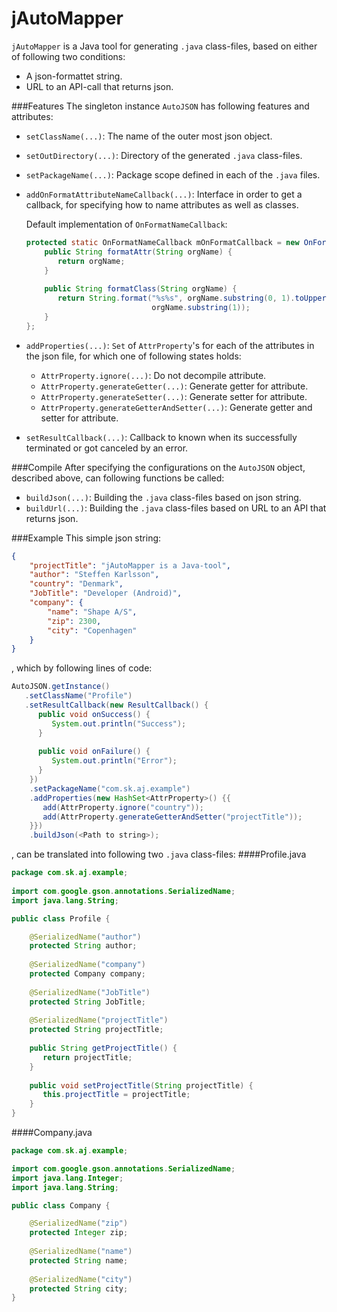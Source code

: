 jAutoMapper
===========

`jAutoMapper` is a Java tool for generating `.java` class-files, based on either of following two conditions:
* A json-formattet string.
* URL to an API-call that returns json.

###Features
The singleton instance `AutoJSON` has following features and attributes:
- `setClassName(...)`: The name of the outer most json object.
- `setOutDirectory(...)`: Directory of the generated `.java` class-files.
- `setPackageName(...)`: Package scope defined in each of the `.java` files.
- `addOnFormatAttributeNameCallback(...)`: Interface in order to get a callback, for specifying how to name attributes as well as classes.

    Default implementation of `OnFormatNameCallback`:
    ```java
    protected static OnFormatNameCallback mOnFormatCallback = new OnFormatNameCallback() {
        public String formatAttr(String orgName) {
           return orgName;
        }
        
        public String formatClass(String orgName) {
           return String.format("%s%s", orgName.substring(0, 1).toUpperCase(), 
                                orgName.substring(1));
        }
    };
    ```
- `addProperties(...)`: `Set` of `AttrProperty`'s for each of the attributes in the json file, for which one of following states holds:
    - `AttrProperty.ignore(...)`: Do not decompile attribute.
    - `AttrProperty.generateGetter(...)`: Generate getter for attribute.
    - `AttrProperty.generateSetter(...)`: Generate setter for attribute.
    - `AttrProperty.generateGetterAndSetter(...)`: Generate getter and setter for attribute.
- `setResultCallback(...)`: Callback to known when its successfully terminated or got canceled by an error.

###Compile
After specifying the configurations on the `AutoJSON` object, described above, can following functions be called:
- `buildJson(...)`: Building the `.java` class-files based on json string.
- `buildUrl(...)`: Building the `.java` class-files based on URL to an API that returns json.

###Example
This simple json string:
```json
{
    "projectTitle": "jAutoMapper is a Java-tool",
    "author": "Steffen Karlsson",
    "country": "Denmark",
    "JobTitle": "Developer (Android)",
    "company": {
        "name": "Shape A/S",
        "zip": 2300,
        "city": "Copenhagen"
    }
}
```
, which by following lines of code:
```java
AutoJSON.getInstance()
   .setClassName("Profile")
   .setResultCallback(new ResultCallback() {
      public void onSuccess() {
         System.out.println("Success");
      }
      
      public void onFailure() {
         System.out.println("Error");
      }
    })
    .setPackageName("com.sk.aj.example")
    .addProperties(new HashSet<AttrProperty>() {{
       add(AttrProperty.ignore("country"));
       add(AttrProperty.generateGetterAndSetter("projectTitle"));
    }})
    .buildJson(<Path to string>);
```
, can be translated into following two `.java` class-files:
####Profile.java
```java
package com.sk.aj.example;
    
import com.google.gson.annotations.SerializedName;
import java.lang.String;

public class Profile {

    @SerializedName("author")
    protected String author;
    
    @SerializedName("company")
    protected Company company;
    
    @SerializedName("JobTitle")
    protected String JobTitle;
    
    @SerializedName("projectTitle")
    protected String projectTitle;
    
    public String getProjectTitle() {
       return projectTitle;
    }
    
    public void setProjectTitle(String projectTitle) {
       this.projectTitle = projectTitle;
    }
}
```

####Company.java
```java
package com.sk.aj.example;

import com.google.gson.annotations.SerializedName;
import java.lang.Integer;
import java.lang.String;

public class Company {

    @SerializedName("zip")
    protected Integer zip;
    
    @SerializedName("name")
    protected String name;
    
    @SerializedName("city")
    protected String city;
}
```

